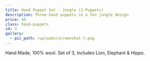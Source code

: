 ```yaml
---
title: Hand Puppet Set - Jungle (3 Puppets)
description: Three hand puppets in a fun jungle design
price: 44
class: hand-puppets
id: 3
gallery:
  - pic_path: /uploads/screenshot-7.png
---
```



Hand Made, 100% wool. Set of 3, includes Lion, Elephant & Hippo.
